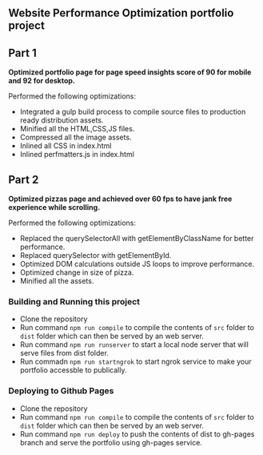 ## Website Performance Optimization portfolio project

## Part 1

**Optimized portfolio page for page speed insights score of 90 for mobile and 92 for desktop.**

Performed the following optimizations:

  * Integrated a gulp build process to compile source files to production ready distribution assets.
  * Minified all the HTML,CSS,JS files.
  * Compressed all the image assets.
  * Inlined all CSS in index.html
  * Inlined perfmatters.js in index.html

## Part 2

**Optimized pizzas page and achieved over 60 fps to have jank free experience while scrolling.**

Performed the following optimizations:


* Replaced the querySelectorAll with getElementByClassName for better performance.
* Replaced querySelector with getElementById.
* Optimized DOM calculations outside JS loops to improve performance.
* Optimized change in size of pizza.
* Minified all the assets.

### Building and Running this project

* Clone the repository
* Run command `npm run compile` to compile the contents of `src` folder to `dist` folder which can then be served by an web server.
* Run command `npm run runserver` to start a local node server that will serve files from dist folder.
* Run commadn `npm run startngrok` to start ngrok service to make your portfolio accessble to publically.

### Deploying to Github Pages

* Clone the repository
* Run command `npm run compile` to compile the contents of `src` folder to `dist` folder which can then be served by an web server.
* Run command `npm run deploy` to push the contents of dist to gh-pages branch and serve the portfolio using gh-pages service.


